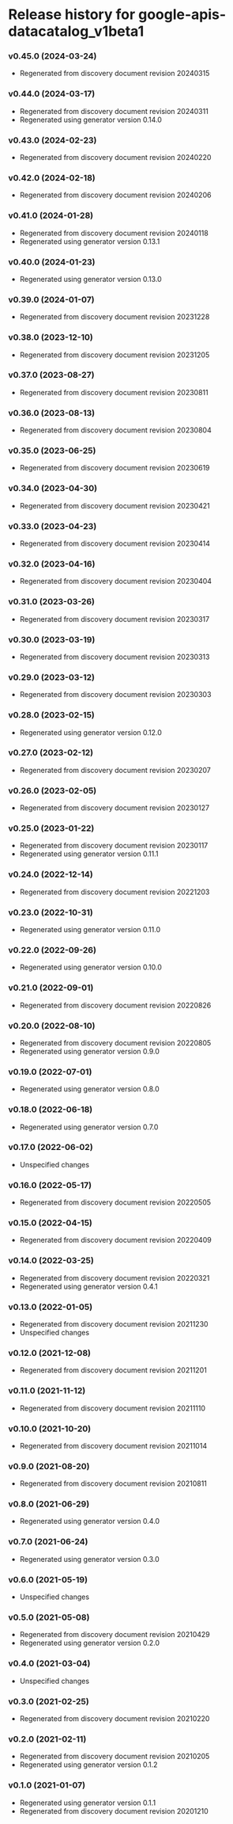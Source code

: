 # Release history for google-apis-datacatalog_v1beta1

### v0.45.0 (2024-03-24)

* Regenerated from discovery document revision 20240315

### v0.44.0 (2024-03-17)

* Regenerated from discovery document revision 20240311
* Regenerated using generator version 0.14.0

### v0.43.0 (2024-02-23)

* Regenerated from discovery document revision 20240220

### v0.42.0 (2024-02-18)

* Regenerated from discovery document revision 20240206

### v0.41.0 (2024-01-28)

* Regenerated from discovery document revision 20240118
* Regenerated using generator version 0.13.1

### v0.40.0 (2024-01-23)

* Regenerated using generator version 0.13.0

### v0.39.0 (2024-01-07)

* Regenerated from discovery document revision 20231228

### v0.38.0 (2023-12-10)

* Regenerated from discovery document revision 20231205

### v0.37.0 (2023-08-27)

* Regenerated from discovery document revision 20230811

### v0.36.0 (2023-08-13)

* Regenerated from discovery document revision 20230804

### v0.35.0 (2023-06-25)

* Regenerated from discovery document revision 20230619

### v0.34.0 (2023-04-30)

* Regenerated from discovery document revision 20230421

### v0.33.0 (2023-04-23)

* Regenerated from discovery document revision 20230414

### v0.32.0 (2023-04-16)

* Regenerated from discovery document revision 20230404

### v0.31.0 (2023-03-26)

* Regenerated from discovery document revision 20230317

### v0.30.0 (2023-03-19)

* Regenerated from discovery document revision 20230313

### v0.29.0 (2023-03-12)

* Regenerated from discovery document revision 20230303

### v0.28.0 (2023-02-15)

* Regenerated using generator version 0.12.0

### v0.27.0 (2023-02-12)

* Regenerated from discovery document revision 20230207

### v0.26.0 (2023-02-05)

* Regenerated from discovery document revision 20230127

### v0.25.0 (2023-01-22)

* Regenerated from discovery document revision 20230117
* Regenerated using generator version 0.11.1

### v0.24.0 (2022-12-14)

* Regenerated from discovery document revision 20221203

### v0.23.0 (2022-10-31)

* Regenerated using generator version 0.11.0

### v0.22.0 (2022-09-26)

* Regenerated using generator version 0.10.0

### v0.21.0 (2022-09-01)

* Regenerated from discovery document revision 20220826

### v0.20.0 (2022-08-10)

* Regenerated from discovery document revision 20220805
* Regenerated using generator version 0.9.0

### v0.19.0 (2022-07-01)

* Regenerated using generator version 0.8.0

### v0.18.0 (2022-06-18)

* Regenerated using generator version 0.7.0

### v0.17.0 (2022-06-02)

* Unspecified changes

### v0.16.0 (2022-05-17)

* Regenerated from discovery document revision 20220505

### v0.15.0 (2022-04-15)

* Regenerated from discovery document revision 20220409

### v0.14.0 (2022-03-25)

* Regenerated from discovery document revision 20220321
* Regenerated using generator version 0.4.1

### v0.13.0 (2022-01-05)

* Regenerated from discovery document revision 20211230
* Unspecified changes

### v0.12.0 (2021-12-08)

* Regenerated from discovery document revision 20211201

### v0.11.0 (2021-11-12)

* Regenerated from discovery document revision 20211110

### v0.10.0 (2021-10-20)

* Regenerated from discovery document revision 20211014

### v0.9.0 (2021-08-20)

* Regenerated from discovery document revision 20210811

### v0.8.0 (2021-06-29)

* Regenerated using generator version 0.4.0

### v0.7.0 (2021-06-24)

* Regenerated using generator version 0.3.0

### v0.6.0 (2021-05-19)

* Unspecified changes

### v0.5.0 (2021-05-08)

* Regenerated from discovery document revision 20210429
* Regenerated using generator version 0.2.0

### v0.4.0 (2021-03-04)

* Unspecified changes

### v0.3.0 (2021-02-25)

* Regenerated from discovery document revision 20210220

### v0.2.0 (2021-02-11)

* Regenerated from discovery document revision 20210205
* Regenerated using generator version 0.1.2

### v0.1.0 (2021-01-07)

* Regenerated using generator version 0.1.1
* Regenerated from discovery document revision 20201210

